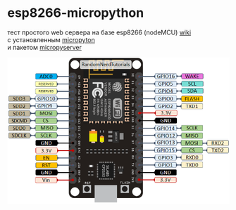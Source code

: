 # esp8266-micropython
тест простого web сервера на базе esp8266 (nodeMCU) [wiki](https://en.wikipedia.org/wiki/NodeMCU)  
с установленным [micropyton](https://github.com/micropython)  
и пакетом [micropyserver](https://github.com/troublegum/micropyserver/blob/master/micropyserver.py)  

![](./ESP8266-NodeMCU-kit-12-E-pinout-gpio-pin.png)
